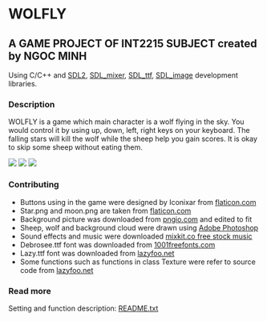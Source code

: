# WOLFLY
## A GAME PROJECT OF INT2215 SUBJECT created by NGOC MINH
Using C/C++ and [SDL2](https://www.libsdl.org/), [SDL_mixer](https://www.libsdl.org/projects/SDL_mixer/), [SDL_ttf](https://www.libsdl.org/projects/SDL_ttf/), [SDL_image](https://www.libsdl.org/projects/SDL_image/) development libraries.

### Description
WOLFLY is a game which main character is a wolf flying in the sky. You would control it by using up, down, left, right keys on your keyboard. The falling stars will kill the wolf while the sheep help you gain scores. It is okay to skip some sheep without eating them.

![](https://user-images.githubusercontent.com/79392486/115873463-2a1f0a80-a46d-11eb-9bef-2da82a01f857.png)
![](https://user-images.githubusercontent.com/79392486/115877153-53419a00-a471-11eb-9fd0-74145ad5301f.png)  ![](https://user-images.githubusercontent.com/79392486/115877162-55a3f400-a471-11eb-84d9-50b61b09697a.png)



### Contributing
* Buttons using in the game were designed by Iconixar from [flaticon.com](https://www.flaticon.com/)
* Star.png and moon.png are taken from [flaticon.com](https://www.flaticon.com/)
* Background picture was downloaded from [pngio.com](https://pngio.com/png) and edited to fit
* Sheep, wolf and background cloud were drawn using [Adobe Photoshop](https://www.adobe.com/products/photoshop.html)
* Sound effects and music were downloaded [mixkit.co free stock music](https://mixkit.co/)
* Debrosee.ttf font was downloaded from [1001freefonts.com](https://www.1001freefonts.com/)
* Lazy.ttf font was downloaded from [lazyfoo.net](https://lazyfoo.net/tutorials/SDL/16_true_type_fonts/index.php)  
* Some functions such as functions in class Texture were refer to source code from [lazyfoo.net](https://lazyfoo.net/tutorials/SDL/index.php)

### Read more
Setting and function description: [README.txt](https://github.com/Mint18032/WOLFLY/blob/main/WOLFLY/README.txt)
